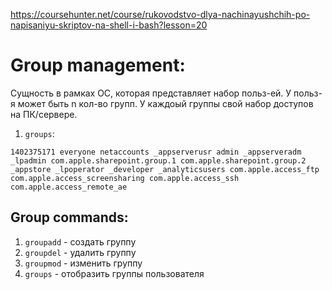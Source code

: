 https://coursehunter.net/course/rukovodstvo-dlya-nachinayushchih-po-napisaniyu-skriptov-na-shell-i-bash?lesson=20

# Group management:
Сущность в рамках ОС, которая представляет набор польз-ей.
У польз-я может быть n кол-во групп.
У каждоый группы свой набор доступов на ПК/сервере.

1. `groups`:
```
1402375171 everyone netaccounts _appserverusr admin _appserveradm _lpadmin com.apple.sharepoint.group.1 com.apple.sharepoint.group.2 _appstore _lpoperator _developer _analyticsusers com.apple.access_ftp com.apple.access_screensharing com.apple.access_ssh com.apple.access_remote_ae
```

## Group commands:
1. `groupadd` - создать группу 
2. `groupdel` - удалить группу
3. `groupmod` - изменить группу
4. `groups` - отобразить группы пользователя